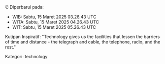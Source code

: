 ⏰ Diperbarui pada:
- WIB: Sabtu, 15 Maret 2025 03.26.43 UTC
- WITA: Sabtu, 15 Maret 2025 04.26.43 UTC
- WIT: Sabtu, 15 Maret 2025 05.26.43 UTC

Kutipan Inspiratif:
"Technology gives us the facilities that lessen the barriers of time and distance - the telegraph and cable, the telephone, radio, and the rest."


Kategori: technology

